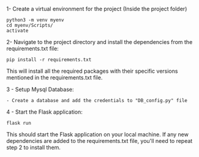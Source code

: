 1- Create a virtual environment for the project (Inside the project folder)

    python3 -m venv myenv
    cd myenv/Scripts/
    activate

2- Navigate to the project directory and install the dependencies from the requirements.txt file:

    pip install -r requirements.txt

This will install all the required packages with their specific versions mentioned in the requirements.txt file.

3 - Setup Mysql Database:

    - Create a database and add the credentials to "DB_config.py" file

4 - Start the Flask application:

    flask run

This should start the Flask application on your local machine.
If any new dependencies are added to the requirements.txt file, you'll need to repeat step 2 to install them.
